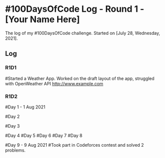 # #100DaysOfCode Log - Round 1 - [Your Name Here]

The log of my #100DaysOfCode challenge. Started on [July 28, Wednesday, 2021].

## Log

### R1D1 
#Started a Weather App. Worked on the draft layout of the app, struggled with OpenWeather API http://www.example.com

### R1D2

#Day 1 - 1 Aug 2021

#Day 2

#Day 3

#Day 4
#Day 5
#Day 6
#Day 7
#Day 8

#Day 9 - 9 Aug 2021
#Took part in Codeforces contest and solved 2 problems.